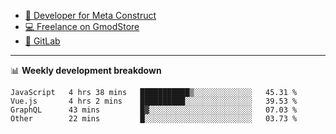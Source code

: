 - [🎈 Developer for Meta Construct](https://metastruct.net)
- [💻 Freelance on GmodStore](https://www.gmodstore.com/users/Tenrys)
- [🦊 GitLab](https://gitlab.com/Tenrys)

---

📊 **Weekly development breakdown**
<!--START_SECTION:waka-->

```text
JavaScript   4 hrs 38 mins   ███████████▒░░░░░░░░░░░░░   45.31 %
Vue.js       4 hrs 2 mins    ██████████░░░░░░░░░░░░░░░   39.53 %
GraphQL      43 mins         █▓░░░░░░░░░░░░░░░░░░░░░░░   07.03 %
Other        22 mins         █░░░░░░░░░░░░░░░░░░░░░░░░   03.73 %
```

<!--END_SECTION:waka-->
